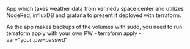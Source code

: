 App which takes weather data from kennedy space center and utilizes NodeRed, influxDB and grafana to present it deployed with terraform.

As the app makes backups of the volumes with sudo, you need to run terraform apply with your own PW - terraform apply -var="your_pw=passwd"
